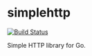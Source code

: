 simplehttp
==========

[![Build Status](https://travis-ci.org/mbanzon/simplehttp.png?branch=master)](https://travis-ci.org/mbanzon/simplehttp)

Simple HTTP library for Go.
